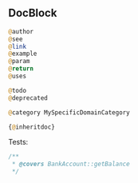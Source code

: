 DocBlock
-

````php
@author
@see
@link
@example
@param
@return
@uses

@todo
@deprecated

@category MySpecificDomainCategory

{@inheritdoc}
````

Tests:
````php
/**
 * @covers BankAccount::getBalance
 */
````

